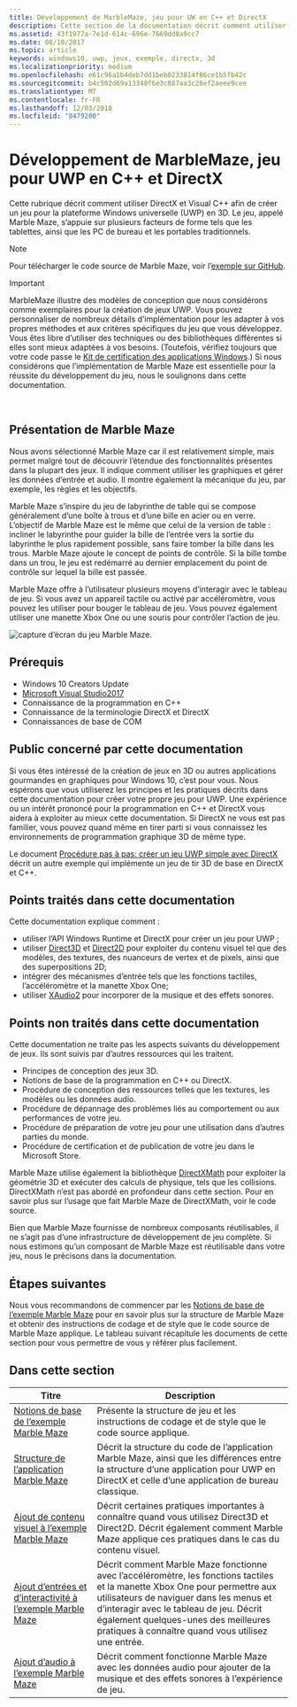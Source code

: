```yaml
---
title: Développement de MarbleMaze, jeu pour UW en C++ et DirectX
description: Cette section de la documentation décrit comment utiliser DirectX et Visual C++ afin de créer un jeu pour la plateforme Windows universelle (UWP) en 3D.
ms.assetid: 43f1977a-7e1d-614c-696e-7669dd8a9cc7
ms.date: 08/10/2017
ms.topic: article
keywords: windows10, uwp, jeux, exemple, directx, 3d
ms.localizationpriority: medium
ms.openlocfilehash: e61c96a1b4deb7dd1beb0233814f86ce1b5fb42c
ms.sourcegitcommit: b4c502d69a13340f6e3c887aa3c26ef2aeee9cee
ms.translationtype: MT
ms.contentlocale: fr-FR
ms.lasthandoff: 12/03/2018
ms.locfileid: "8479200"
---
```

# <a name="developing-marble-maze-a-uwp-game-in-c-and-directx"></a>Développement de MarbleMaze, jeu pour UWP en C++ et DirectX




Cette rubrique décrit comment utiliser DirectX et Visual C++ afin de créer un jeu pour la plateforme Windows universelle (UWP) en 3D. Le jeu, appelé Marble Maze, s’appuie sur plusieurs facteurs de forme tels que les tablettes, ainsi que les PC de bureau et les portables traditionnels.

> [!NOTE]
> Pour télécharger le code source de Marble Maze, voir l’[exemple sur GitHub](http://go.microsoft.com/fwlink/?LinkId=624011).

> [!IMPORTANT]
> MarbleMaze illustre des modèles de conception que nous considérons comme exemplaires pour la création de jeux UWP. Vous pouvez personnaliser de nombreux détails d’implémentation pour les adapter à vos propres méthodes et aux critères spécifiques du jeu que vous développez. Vous êtes libre d’utiliser des techniques ou des bibliothèques différentes si elles sont mieux adaptées à vos besoins. (Toutefois, vérifiez toujours que votre code passe le [Kit de certification des applications Windows](https://docs.microsoft.com/windows/uwp/debug-test-perf/windows-app-certification-kit).) Si nous considérons que l’implémentation de Marble Maze est essentielle pour la réussite du développement du jeu, nous le soulignons dans cette documentation.

 

## <a name="introducing-marble-maze"></a>Présentation de Marble Maze


Nous avons sélectionné Marble Maze car il est relativement simple, mais permet malgré tout de découvrir l’étendue des fonctionnalités présentes dans la plupart des jeux. Il indique comment utiliser les graphiques et gérer les données d’entrée et audio. Il montre également la mécanique du jeu, par exemple, les règles et les objectifs.

Marble Maze s’inspire du jeu de labyrinthe de table qui se compose généralement d’une boîte à trous et d’une bille en acier ou en verre. L’objectif de Marble Maze est le même que celui de la version de table : incliner le labyrinthe pour guider la bille de l’entrée vers la sortie du labyrinthe le plus rapidement possible, sans faire tomber la bille dans les trous. Marble Maze ajoute le concept de points de contrôle. Si la bille tombe dans un trou, le jeu est redémarré au dernier emplacement du point de contrôle sur lequel la bille est passée.

Marble Maze offre à l’utilisateur plusieurs moyens d’interagir avec le tableau de jeu. Si vous avez un appareil tactile ou activé par accéléromètre, vous pouvez les utiliser pour bouger le tableau de jeu. Vous pouvez également utiliser une manette Xbox One ou une souris pour contrôler l’action de jeu.

![capture d’écran du jeu Marble Maze.](images/marblemaze-2.png)

## <a name="prerequisites"></a>Prérequis


-   Windows 10 Creators Update
-   [Microsoft Visual Studio2017](https://www.visualstudio.com/downloads/)
-   Connaissance de la programmation en C++
-   Connaissance de la terminologie DirectX et DirectX
-   Connaissances de base de COM

## <a name="who-should-read-this"></a>Public concerné par cette documentation


Si vous êtes intéressé de la création de jeux en 3D ou autres applications gourmandes en graphiques pour Windows 10, c’est pour vous. Nous espérons que vous utiliserez les principes et les pratiques décrits dans cette documentation pour créer votre propre jeu pour UWP. Une expérience ou un intérêt prononcé pour la programmation en C++ et DirectX vous aidera à exploiter au mieux cette documentation. Si DirectX ne vous est pas familier, vous pouvez quand même en tirer parti si vous connaissez les environnements de programmation graphique 3D de même type.

Le document [Procédure pas à pas: créer un jeu UWP simple avec DirectX](tutorial--create-your-first-uwp-directx-game.md) décrit un autre exemple qui implémente un jeu de tir 3D de base en DirectX et C++.

## <a name="what-this-documentation-covers"></a>Points traités dans cette documentation


Cette documentation explique comment :

-   utiliser l’API Windows Runtime et DirectX pour créer un jeu pour UWP ;
-   utiliser [Direct3D](https://msdn.microsoft.com/library/windows/desktop/ff476080) et [Direct2D](https://msdn.microsoft.com/library/windows/desktop/dd370990) pour exploiter du contenu visuel tel que des modèles, des textures, des nuanceurs de vertex et de pixels, ainsi que des superpositions 2D;
-   intégrer des mécanismes d’entrée tels que les fonctions tactiles, l’accéléromètre et la manette Xbox One;
-   utiliser [XAudio2](https://msdn.microsoft.com/library/windows/desktop/hh405049) pour incorporer de la musique et des effets sonores.

## <a name="what-this-documentation-does-not-cover"></a>Points non traités dans cette documentation


Cette documentation ne traite pas les aspects suivants du développement de jeux. Ils sont suivis par d’autres ressources qui les traitent.

-   Principes de conception des jeux 3D.
-   Notions de base de la programmation en C++ ou DirectX.
-   Procédure de conception des ressources telles que les textures, les modèles ou les données audio.
-   Procédure de dépannage des problèmes liés au comportement ou aux performances de votre jeu.
-   Procédure de préparation de votre jeu pour une utilisation dans d’autres parties du monde.
-   Procédure de certification et de publication de votre jeu dans le Microsoft Store.

Marble Maze utilise également la bibliothèque [DirectXMath](https://msdn.microsoft.com/library/windows/desktop/hh437833) pour exploiter la géométrie 3D et exécuter des calculs de physique, tels que les collisions. DirectXMath n’est pas abordé en profondeur dans cette section. Pour en savoir plus sur l’usage que fait Marble Maze de DirectXMath, voir le code source.

Bien que Marble Maze fournisse de nombreux composants réutilisables, il ne s’agit pas d’une infrastructure de développement de jeu complète. Si nous estimons qu’un composant de Marble Maze est réutilisable dans votre jeu, nous le précisons dans la documentation.

## <a name="next-steps"></a>Étapes suivantes


Nous vous recommandons de commencer par les [Notions de base de l’exemple Marble Maze](marble-maze-sample-fundamentals.md) pour en savoir plus sur la structure de Marble Maze et obtenir des instructions de codage et de style que le code source de Marble Maze applique. Le tableau suivant récapitule les documents de cette section pour vous permettre de vous y référer plus facilement.

## <a name="in-this-section"></a>Dans cette section


| Titre                                                                                                                    | Description                                                                                                                                                                                                                                        |
|--------------------------------------------------------------------------------------------------------------------------|----------------------------------------------------------------------------------------------------------------------------------------------------------------------------------------------------------------------------------------------------|
| [Notions de base de l’exemple Marble Maze](marble-maze-sample-fundamentals.md)                                                   | Présente la structure de jeu et les instructions de codage et de style que le code source applique.                                                                                                                                 |
| [Structure de l’application Marble Maze](marble-maze-application-structure.md)                                               | Décrit la structure du code de l’application Marble Maze, ainsi que les différences entre la structure d’une application pour UWP en DirectX et celle d’une application de bureau classique.                                                                                    |
| [Ajout de contenu visuel à l’exemple Marble Maze](adding-visual-content-to-the-marble-maze-sample.md)                   | Décrit certaines pratiques importantes à connaître quand vous utilisez Direct3D et Direct2D. Décrit également comment Marble Maze applique ces pratiques dans le cas du contenu visuel.                                                                           |
| [Ajout d’entrées et d’interactivité à l’exemple Marble Maze](adding-input-and-interactivity-to-the-marble-maze-sample.md) | Décrit comment Marble Maze fonctionne avec l’accéléromètre, les fonctions tactiles et la manette Xbox One pour permettre aux utilisateurs de naviguer dans les menus et d’interagir avec le tableau de jeu. Décrit également quelques-unes des meilleures pratiques à connaître quand vous utilisez une entrée. |
| [Ajout d’audio à l’exemple Marble Maze](adding-audio-to-the-marble-maze-sample.md)                                     | Décrit comment fonctionne Marble Maze avec les données audio pour ajouter de la musique et des effets sonores à l’expérience de jeu.                                                                                                                                                  |

 

 

 





